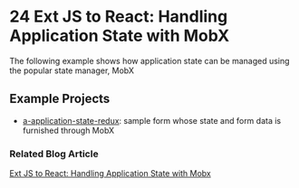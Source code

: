 # 24 Ext JS to React: Handling Application State with MobX

The following example shows how application state can be managed using the popular state manager, MobX

## Example Projects

 - [a-application-state-redux](./a-application-state-redux): sample form whose state and form data is furnished through MobX

### Related Blog Article

[Ext JS to React: Handling Application State with Mobx](https://moduscreate.com/blog/ext-js-to-react-handling-application-state-with-mobx/)
